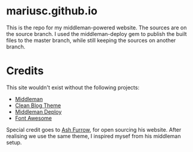 mariusc.github.io
=============

This is the repo for my middleman-powered website.
The sources are on the source branch. I used the middleman-deploy gem to publish the built files to the master branch, while still keeping the sources on another branch.

Credits
=========
This site wouldn't exist without the following projects:

- [Middleman](http://middlemanapp.com)
- [Clean Blog Theme](http://startbootstrap.com/template-overviews/clean-blog/)
- [Middleman Deploy](https://github.com/karlfreeman/middleman-deploy)
- [Font Awesome](http://fortawesome.github.io/Font-Awesome/icons/)

Special credit goes to [Ash Furrow](http://www.ashfurrow.com), for open sourcing his website. After realising we use the same theme, I inspired mysef from his middleman setup.